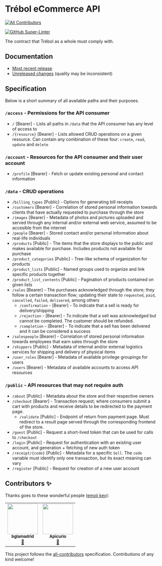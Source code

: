 # Trébol eCommerce API
<!-- ALL-CONTRIBUTORS-BADGE:START - Do not remove or modify this section -->
[![All Contributors](https://img.shields.io/badge/all_contributors-2-orange.svg?style=flat-square)](#contributors-)
<!-- ALL-CONTRIBUTORS-BADGE:END -->

[![GitHub Super-Linter](https://github.com/trebol-ecommerce/api/.github/workflows/linter.yaml/badge.svg)](https://github.com/marketplace/actions/super-linter)

The contract that Trébol as a whole must comply with.

## Documentation

- [Most recent release](https://studio-ws.apicur.io/sharing/b0bc9a13-4e93-4be2-8636-108986e75ce4)
- [Unreleased changes](https://studio-ws.apicur.io/sharing/817cd752-6043-4a6e-a230-ac0d70d07a43) (quality may be inconsistent)

## Specification

Below is a short summary of all available paths and their purposes.

### `/access` - Permissions for the API consumer

- `/` [Bearer] - Lists all paths in `/data` that the API consumer has any level of access to
- `/{resource}` [Bearer] - Lists allowed CRUD operations on a given resource. Can contain any combination of these four: `create`, `read`, `update` and `delete`

### `/account` - Resources for the API consumer and their user account

- `/profile` [Bearer] - Fetch or update existing personal and contact information

### `/data` - CRUD operations

- `/billing_types` [Public] - Options for generating bill receipts
- `/customers` [Bearer] - Correlation of stored personal information towards clients that have actually requested to purchase through the store
- `/images` [Bearer] - Metadata of photos and pictures uploaded and served through any internal and/or external web service, assumed to be accesible from the internet
- `/people` [Bearer] - Stored contact and/or personal information about real-life individuals
- `/products` [Public] - The items that the store displays to the public and makes available for purchase. Includes products not available for purchase
- `/product_categories` [Public] - Tree-like schema of organization for products
- `/product_lists` [Public] - Named groups used to organize and link specific products together
- `/product_list_contents` [Public] - Pagination of products contained on given lists
- `/sales` [Bearer] - The purchases acknowledged through the store; they follow a certain transaction flow; updating their state to `requested`, `paid`, `cancelled`, `failed`, `delivered`, among others
  - `/confirmation` - [Bearer] - To indicate that a sell is ready for delivery/shipping
  - `/rejection` - [Bearer] - To indicate that a sell was acknowledged but cannot be completed. The customer should be refunded.
  - `/completion` - [Bearer] - To indicate that a sell has been delivered and it can be considered a success
- `/salespeople` [Bearer] - Correlation of stored personal information towards employees that earn sales through the store
- `/shippers` [Public] - Metadata of internal and/or external logistics services for shipping and delivery of physical items
- `/user_roles` [Bearer] - Metadata of available privilege groupings for users
- `/users` [Bearer] - Metadata of available accounts to access API resources

### `/public` - API resources that may not require auth

- `/about` [Public] - Metadata about the store and their respective owners
- `/checkout` [Bearer] - Transaction request; where consumers submit a cart with products and receive details to be redirected to the payment page.
  - `/validate` [Public] - Endpoint of return from payment page. Must redirect to a result page served through the corresponding frontend of the store.
- `/guest` [Public] - Request a short-lived token that can be used for calls to `/checkout`
- `/login` [Public] - Request for authentication with an existing user account, and generation + fetching of new auth token
- `/receipt/{code}` [Public] - Metadata for a specific `Sell`. The `code` variable must identify only one transaction, but its exact meaning can vary
- `/register` [Public] - Request for creation of a new user account

## Contributors ✨

Thanks goes to these wonderful people ([emoji key](https://allcontributors.org/docs/en/emoji-key)):

<!-- ALL-CONTRIBUTORS-LIST:START - Do not remove or modify this section -->
<!-- prettier-ignore-start -->
<!-- markdownlint-disable -->
<table>
  <tr>
    <td align="center"><a href="http://benjaminlamadrid.cl"><img src="https://avatars.githubusercontent.com/u/68207359?v=4?s=100" width="100px;" alt=""/><br /><sub><b>bglamadrid</b></sub></a><br /><a href="#design-bglamadrid" title="Design">🎨</a></td>
    <td align="center"><a href="http://www.apicur.io/"><img src="https://avatars.githubusercontent.com/u/28107283?v=4?s=100" width="100px;" alt=""/><br /><sub><b>Apicurio</b></sub></a><br /><a href="#tool-Apicurio" title="Tools">🔧</a></td>
  </tr>
</table>

<!-- markdownlint-restore -->
<!-- prettier-ignore-end -->

<!-- ALL-CONTRIBUTORS-LIST:END -->

This project follows the [all-contributors](https://github.com/all-contributors/all-contributors) specification. Contributions of any kind welcome!
